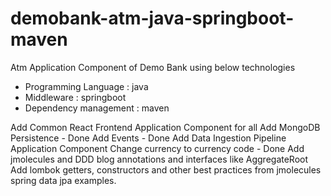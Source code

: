 # demobank-atm-java-springboot-maven
Atm Application Component of Demo Bank using below technologies
- Programming Language : java
- Middleware : springboot
- Dependency management : maven

Add Common React Frontend Application Component for all
Add MongoDB Persistence - Done
Add Events - Done
Add Data Ingestion Pipeline Application Component
Change currency to currency code - Done
Add jmolecules and DDD blog annotations and interfaces like AggregateRoot
Add lombok getters, constructors and other best practices from jmolecules spring data jpa examples.
